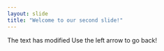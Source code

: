 ```yaml
---
layout: slide
title: "Welcome to our second slide!"
---
```

The text has modified 
Use the left arrow to go back!
